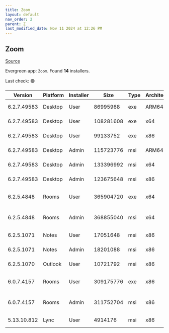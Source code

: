 ```yaml
---
title: Zoom
layout: default
nav_order: 2
parent: Z
last_modified_date: Nov 11 2024 at 12:26 PM
---
```


## Zoom

[Source](https://zoom.us/download)

Evergreen app: `Zoom`. Found **14** installers.

Last check: 🟢

| Version     | Platform | Installer | Size      | Type | Architecture | URI                                                                                                                                          |
| ----------- | -------- | --------- | --------- | ---- | ------------ | -------------------------------------------------------------------------------------------------------------------------------------------- |
| 6.2.7.49583 | Desktop  | User      | 86995968  | exe  | ARM64        | [https://cdn.zoom.us/prod/6.2.7.49583/arm64/ZoomInstallerFull.exe](https://cdn.zoom.us/prod/6.2.7.49583/arm64/ZoomInstallerFull.exe)         |
| 6.2.7.49583 | Desktop  | User      | 108281608 | exe  | x64          | [https://cdn.zoom.us/prod/6.2.7.49583/x64/ZoomInstallerFull.exe](https://cdn.zoom.us/prod/6.2.7.49583/x64/ZoomInstallerFull.exe)             |
| 6.2.7.49583 | Desktop  | User      | 99133752  | exe  | x86          | [https://cdn.zoom.us/prod/6.2.7.49583/ZoomInstallerFull.exe](https://cdn.zoom.us/prod/6.2.7.49583/ZoomInstallerFull.exe)                     |
| 6.2.7.49583 | Desktop  | Admin     | 115723776 | msi  | ARM64        | [https://cdn.zoom.us/prod/6.2.7.49583/arm64/ZoomInstallerFull.msi](https://cdn.zoom.us/prod/6.2.7.49583/arm64/ZoomInstallerFull.msi)         |
| 6.2.7.49583 | Desktop  | Admin     | 133396992 | msi  | x64          | [https://cdn.zoom.us/prod/6.2.7.49583/x64/ZoomInstallerFull.msi](https://cdn.zoom.us/prod/6.2.7.49583/x64/ZoomInstallerFull.msi)             |
| 6.2.7.49583 | Desktop  | Admin     | 123675648 | msi  | x86          | [https://cdn.zoom.us/prod/6.2.7.49583/ZoomInstallerFull.msi](https://cdn.zoom.us/prod/6.2.7.49583/ZoomInstallerFull.msi)                     |
| 6.2.5.4848  | Rooms    | User      | 365904720 | exe  | x64          | [https://cdn.zoom.us/prod/6.2.5.4848/x64/zoomrooms-6.2.5.4848-x64.exe](https://cdn.zoom.us/prod/6.2.5.4848/x64/zoomrooms-6.2.5.4848-x64.exe) |
| 6.2.5.4848  | Rooms    | Admin     | 368855040 | msi  | x64          | [https://cdn.zoom.us/prod/6.2.5.4848/x64/zoomrooms-6.2.5.4848-x64.msi](https://cdn.zoom.us/prod/6.2.5.4848/x64/zoomrooms-6.2.5.4848-x64.msi) |
| 6.2.5.1071  | Notes    | User      | 17051648  | msi  | x86          | [https://cdn.zoom.us/prod/6.2.5.1071/ZoomNotesPluginSetup.msi](https://cdn.zoom.us/prod/6.2.5.1071/ZoomNotesPluginSetup.msi)                 |
| 6.2.5.1071  | Notes    | Admin     | 18201088  | msi  | x86          | [https://cdn.zoom.us/prod/6.2.5.1071/ZoomNotesPluginAdminTool.msi](https://cdn.zoom.us/prod/6.2.5.1071/ZoomNotesPluginAdminTool.msi)         |
| 6.2.5.1070  | Outlook  | User      | 10721792  | msi  | x86          | [https://cdn.zoom.us/prod/6.2.5.1070/ZoomOutlookPluginSetup.msi](https://cdn.zoom.us/prod/6.2.5.1070/ZoomOutlookPluginSetup.msi)             |
| 6.0.7.4157  | Rooms    | User      | 309175776 | exe  | x86          | [https://cdn.zoom.us/prod/6.0.7.4157/zoomrooms-6.0.7.4157-x86.exe](https://cdn.zoom.us/prod/6.0.7.4157/zoomrooms-6.0.7.4157-x86.exe)         |
| 6.0.7.4157  | Rooms    | Admin     | 311752704 | msi  | x86          | [https://cdn.zoom.us/prod/6.0.7.4157/zoomrooms-6.0.7.4157-x86.msi](https://cdn.zoom.us/prod/6.0.7.4157/zoomrooms-6.0.7.4157-x86.msi)         |
| 5.13.10.812 | Lync     | User      | 4914176   | msi  | x86          | [https://cdn.zoom.us/prod/5.13.10.812/ZoomLyncPluginSetup.msi](https://cdn.zoom.us/prod/5.13.10.812/ZoomLyncPluginSetup.msi)                 |
